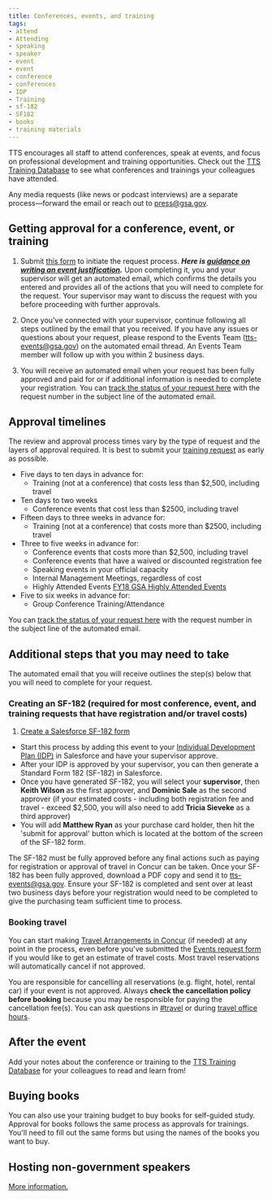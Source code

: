 ```yaml
---
title: Conferences, events, and training
tags:
- attend
- Attending
- speaking
- speaker
- event
- event
- conference
- conferences
- IDP
- Training
- sf-182
- SF182
- books
- training materials
---
```


TTS encourages all staff to attend conferences, speak at events, and focus on professional development and training opportunities. Check out the [TTS Training Database](https://docs.google.com/spreadsheets/d/1vB1xbe02jCpKYn6BGSyCH2FziIRNkXXi29yAFT5N9Dg/edit#gid=1891423646) to see what conferences and trainings your colleagues have attended. 

Any media requests (like news or podcast interviews) are a separate process—forward the email or reach out to [press@gsa.gov](mailto:press@gsa.gov).

## Getting approval for a conference, event, or training

1. Submit [this form](https://docs.google.com/forms/d/e/1FAIpQLSeQHPIOtNwzEA7IxrJ4JDHeEUrWNUsiEkbnp8lK26jX04PYBg/viewform?usp=sf_link) to initiate the request process.  ***Here is [guidance on writing an event justification](https://docs.google.com/document/d/13BCETwANCx9JRPgFbRibqRGthIvf4XQ-WTYD0P30PWg/edit?usp=sharing).***  Upon completing it, you and your supervisor will get an automated email, which confirms the details you entered and provides all of the actions that you will need to complete for the request.  Your supervisor may want to discuss the request with you before proceeding with further approvals.

1. Once you've connected with your supervisor, continue following all steps outlined by the email that you received.  If you have any issues or questions about your request, please respond to the Events Team (tts-events@gsa.gov) on the automated email thread.  An Events Team member will follow up with you within 2 business days.

1. You will receive an automated email when your request has been fully approved and paid for or if additional information is needed to complete your registration. You can [track the status of your request here](https://docs.google.com/spreadsheets/d/1HqsdJ-pHZcg4n8vWwfOo8-sxAFfP1LtWxRVBWEbZnMA/edit#gid=0) with the request number in the subject line of the automated email.

## Approval timelines

The review and approval process times vary by the type of request and the layers of approval required.  It is best to submit your [training request](https://docs.google.com/forms/d/e/1FAIpQLSeQHPIOtNwzEA7IxrJ4JDHeEUrWNUsiEkbnp8lK26jX04PYBg/viewform?usp=sf_link) as early as possible. 

- Five days to ten days in advance for:
  - Training (not at a conference) that costs less than $2,500, including travel
- Ten days to two weeks
  - Conference events that cost less than $2500, including travel
- Fifteen days to three weeks in advance for:
  - Training (not at a conference) that costs more than $2500, including travel
- Three to five weeks in advance for:
  - Conference events that costs more than $2,500, including travel
  - Conference events that have a waived or discounted registration fee
  - Speaking events in your official capacity
  - Internal Management Meetings, regardless of cost
  - Highly Attended Events [FY18 GSA Highly Attended Events](https://docs.google.com/document/d/1Q1ZAWkXMte3jHFP0GH9EHzTjiTG3fYe-4WFehiWGbaM/edit)
- Five to six weeks in advance for:
  - Group Conference Training/Attendance
  
You can [track the status of your request here](https://docs.google.com/spreadsheets/d/1HqsdJ-pHZcg4n8vWwfOo8-sxAFfP1LtWxRVBWEbZnMA/edit#gid=0) with the request number in the subject line of the automated email.

## Additional steps that you may need to take

The automated email that you will receive outlines the step(s) below that you will need to complete for your request.

### Creating an SF-182 (required for most conference, event, and training requests that have registration and/or travel costs)

1. [Create a Salesforce SF-182 form](https://gsa--c.na21.visual.force.com/apex/IDP_HomePage)

- Start this process by adding this event to your [Individual Development Plan (IDP)](https://gsa--c.na21.visual.force.com/apex/IDP_HomePage?sfdc.tabName=01rt0000000L2d8) in Salesforce and have your supervisor approve.
- After your IDP is approved by your supervisor, you can then generate a Standard Form 182 (SF-182) in Salesforce.
- Once you have generated SF-182, you will select your **supervisor**, then **Keith Wilson** as the first approver, and **Dominic Sale** as the second approver (if your estimated costs - including both registration fee and travel - exceed $2,500, you will also need to add **Tricia Sieveke** as a third approver)
- You will add **Matthew Ryan** as your purchase card holder, then hit the 'submit for approval' button which is located at the bottom of the screen of the SF-182 form.

The SF-182 must be fully approved before any final actions such as paying for registration or approval of travel in Concur can be taken. Once your SF-182 has been fully approved, download a PDF copy and send it to [tts-events@gsa.gov](mailto:tts-events@gsa.gov). Ensure your SF-182 is completed and sent over at least two business days before your registration would need to be completed to give the purchasing team sufficient time to process.

### Booking travel

You can start making [Travel Arrangements in Concur](https://handbook.18f.gov/travel-guide-1-book-travel/) (if needed) at any point in the process, even before you've submitted the [Events request form]( https://docs.google.com/forms/d/e/1FAIpQLSeQHPIOtNwzEA7IxrJ4JDHeEUrWNUsiEkbnp8lK26jX04PYBg/viewform?usp=sf_link) if you would like to get an estimate of travel costs.  Most travel reservations will automatically cancel if not approved.  

You are responsible for cancelling all reservations (e.g. flight, hotel, rental car) if your event is not approved.  Always **check the cancellation policy before booking** because you may be responsible for paying the cancellation fee(s).  You can ask questions in [#travel](https://gsa-tts.slack.com/messages/travel/) or during [travel office hours](https://sites.google.com/a/gsa.gov/tts-office-hours/).

## After the event

Add your notes about the conference or training to the [TTS Training Database](https://docs.google.com/spreadsheets/d/1vB1xbe02jCpKYn6BGSyCH2FziIRNkXXi29yAFT5N9Dg/edit#gid=1891423646) for your colleagues to read and learn from!

## Buying books

You can also use your training budget to buy books for self-guided study. Approval for books follows the same process as approvals for trainings. You'll need to fill out the same forms but using the names of the books you want to buy. 

## Hosting non-government speakers

[More information.]({{site.baseurl}}/hosting-non-government-speakers/)
